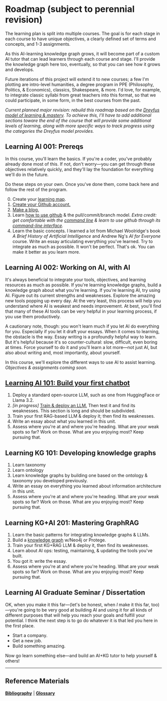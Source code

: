 # Roadmap (subject to perennial revision)

The learning plan is split into multiple courses. The goal is for each stage in each course to have unique objectives, a clearly defined set of terms and concepts, and 1-3 assignments.

As this AI-learning knowledge graph grows, it will become part of a custom AI tutor that can lead learners through each course and stage. I'll provide the knowledge graph here too, eventually, so that you can see how it grows and develops.

Future iterations of this project will extend it to new courses; a few I'm plotting are intro-level humanities, a degree program in PPE (Philosophy, Politics, & Economics), classics, Shakespeare, & more. I'd love, for example, to integrate classic syllabi from great teachers into this format, so that we could participate, in some form, in the best courses from the past.

*Current planned major revision: rebuild this roadmap based on the [Dreyfus model of learning & mastery](https://en.wikipedia.org/wiki/Dreyfus_model_of_skill_acquisition). To achieve this, I'll have to add additional sections toware the end of the course that will provide some additional levels of learning, along with more specific ways to track progress using the categories the Dreyfus model provides.* 

## Learning AI 001: Prereqs

In this course, you'll learn the basics. If you're a coder, you've probably already done most of this. If not, don't worry—you can get through these objectives relatively quickly, and they'll lay the foundation for everything we'll do in the future.

Do these steps on your own. Once you've done them, come back here and follow the rest of the program.

0. Create your [learning map](/ultralearning.md). 
1. [Create your Github account.](https://github.com/)
2. [Make a blog.](/makeablog.md)
3. Learn [how to use github](https://www.freecodecamp.org/news/guide-to-git-github-for-beginners-and-experienced-devs/) & the pull/commit/branch model. *Extra credit: get comfortable with the [command line](https://learnpythonthehardway.org/book/appendixa.html) & learn to use github through its [command-line interface](https://docs.github.com/en/github-cli/github-cli/quickstart).*
4. Learn the basic concepts. I learned a lot from Michael Woolridge's book *A Brief History of Artificial Intelligence* and Andrew Ng's *AI for Everyone* course. Write an essay articulating everything you've learned. Try to integrate as much as possible. It won't be perfect. That's ok. You can make it better as you learn more.

## Learning AI 002: Working on AI, with AI

It's always beneficial to integrate your tools, objectives, and learning resources as much as possible. If you're learning knowledge graphs, build a knowledge graph about what you're learning. If you're learning AI, try using AI. Figure out its current strengths and weaknesses. Explore the amazing new tools popping up every day. At the very least, this process will help you understand where AI is weakest and needs improvement. At best, you'll find that many of these AI tools can be very helpful in your learning process, if you use them productively.

A cautionary note, though: you won't learn much if you let AI do everything for you. Especially if you let it draft your essays. When it comes to learning, the obstacle is the way. Essay writing is a profoundly helpful way to learn. But it's helpful because it's so counter-cultural: slow, difficult, even boring at times. Force yourself to do it and you'll learn a lot more—not just AI, but also about writing and, most importantly, about yourself.

In this course, we'll explore the different ways to use AI to assist learning. *Objectives & assignments coming soon.*

## [Learning AI 101: Build your first chatbot](101_building_ai_chatbots/101.1_intro.md)

1. Deploy a standard open-source LLM, such as one from HuggingFace or Llama 3.2. 
2. *[in progress]* [Train & deploy an LLM.](/simpleLLM.md) Then test it and find its weaknesses. This section is long and should be subdivided.
3. Train your first RAG-based LLM & deploy it; then find its weaknesses. 
4. Write an essay about what you learned in this unit.
5. Assess where you're at and where you're heading. What are your weak spots so far? Work on those. What are you enjoying most? Keep pursuing that.

## Learning KG 101: Developing knowledge graphs

1. Learn taxonomy
2. Learn ontology
3. Learn knowledge graphs by building one based on the ontology & taxonomy you developed previously.
4. Write an essay on everything you learned about information architecture in this unit.
5. Assess where you're at and where you're heading. What are your weak spots so far? Work on those. What are you enjoying most? Keep pursuing that.

## Learning KG+AI 201: Mastering GraphRAG

1. Learn the basic patterns for integrating knowledge graphs & LLMs.
2. Build a [knowledge graph](/Projects/Knowledge_Graphs/kg_intro.md) w/Neo4j or Protege.
3. Train your first KG+RAG LLM & deploy it, then find its weaknesses.
4. Learn about AI ops: testing, maintaining, & updating the tools you've built.
5. You got it: write the essay.
6. Assess where you're at and where you're heading. What are your weak spots so far? Work on those. What are you enjoying most? Keep pursuing that.

## Learning AI Graduate Seminar / Dissertation

OK, when you make it this far—(let's be honest, when *I* make it this far, too)—you're going to be very good at building AI and using it for all kinds of different purposes that will help you reach your goals and fulfill your potential. I think the next step is to go do whatever it is that led you here in the first place.

- Start a company.  
- Get a new job.  
- Build something amazing.  

Now go learn something else—and build an AI+KG tutor to help yourself & others!

-----

## Reference Materials ##

[**Bibliography**](/bibliography.md) | [**Glossary**](/glossary.md)
